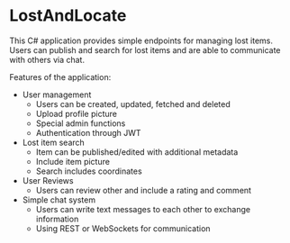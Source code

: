 # LostAndLocate

This C# application provides simple endpoints for managing lost items.
Users can publish and search for lost items and are able to communicate with others via chat.

Features of the application:
- User management
  - Users can be created, updated, fetched and deleted
  - Upload profile picture
  - Special admin functions
  - Authentication through JWT
- Lost item search
  - Item can be published/edited with additional metadata
  - Include item picture
  - Search includes coordinates
- User Reviews
  - Users can review other and include a rating and comment
- Simple chat system
  - Users can write text messages to each other to exchange information
  - Using REST or WebSockets for communication
